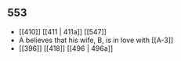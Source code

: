 ## 553
- [[410]] [[411 | 411a]] [[547]] 
- A believes that his wife, B, is in love with [[A-3]]
- [[396]] [[418]] [[496 | 496a]] 

